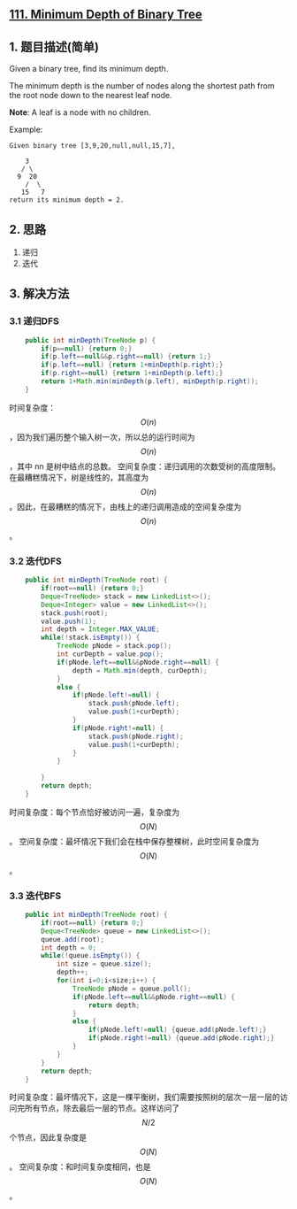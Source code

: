 ## [111. Minimum Depth of Binary Tree](https://leetcode-cn.com/problems/minimum-depth-of-binary-tree/)

## 1. 题目描述(简单)

Given a binary tree, find its minimum depth.

The minimum depth is the number of nodes along the shortest path from the root node down to the nearest leaf node.

**Note**: A leaf is a node with no children.

Example:
```
Given binary tree [3,9,20,null,null,15,7],

    3
   / \
  9  20
    /  \
   15   7
return its minimum depth = 2.
```


## 2. 思路

1. 递归
2. 迭代

## 3. 解决方法

### 3.1 递归DFS


```java
    public int minDepth(TreeNode p) {
    	if(p==null) {return 0;}
		if(p.left==null&&p.right==null) {return 1;}
		if(p.left==null) {return 1+minDepth(p.right);}
		if(p.right==null) {return 1+minDepth(p.left);}
		return 1+Math.min(minDepth(p.left), minDepth(p.right));
    }
```
时间复杂度：$$O(n)$$，因为我们遍历整个输入树一次，所以总的运行时间为 $$O(n)$$，其中 nn 是树中结点的总数。
空间复杂度：递归调用的次数受树的高度限制。在最糟糕情况下，树是线性的，其高度为 $$O(n)$$。因此，在最糟糕的情况下，由栈上的递归调用造成的空间复杂度为$$ O(n)$$。



### 3.2 迭代DFS


```java
    public int minDepth(TreeNode root) {
    	if(root==null) {return 0;}
        Deque<TreeNode> stack = new LinkedList<>();
        Deque<Integer> value = new LinkedList<>();
        stack.push(root);
        value.push(1);
        int depth = Integer.MAX_VALUE;
        while(!stack.isEmpty()) {
        	TreeNode pNode = stack.pop();
        	int curDepth = value.pop();
        	if(pNode.left==null&&pNode.right==null) {
        		depth = Math.min(depth, curDepth);
        	}
        	else {
        		if(pNode.left!=null) {
        			stack.push(pNode.left);
        			value.push(1+curDepth);
        		}
        		if(pNode.right!=null) {
        			stack.push(pNode.right);
        			value.push(1+curDepth);
        		}
			}
        	
        }
        return depth;
    }
```
时间复杂度：每个节点恰好被访问一遍，复杂度为 $$O(N)$$。
空间复杂度：最坏情况下我们会在栈中保存整棵树，此时空间复杂度为$$O(N)$$。

### 3.3 迭代BFS


```java
    public int minDepth(TreeNode root) {
    	if(root==null) {return 0;}
        Deque<TreeNode> queue = new LinkedList<>();
        queue.add(root);
        int depth = 0;
        while(!queue.isEmpty()) {
        	int size = queue.size();
        	depth++;
        	for(int i=0;i<size;i++) {
        		TreeNode pNode = queue.poll();
        		if(pNode.left==null&&pNode.right==null) {
        			return depth;
        		}
        		else {
        			if(pNode.left!=null) {queue.add(pNode.left);}
        			if(pNode.right!=null) {queue.add(pNode.right);}
        		}
        	}
        }
        return depth;
    }
```
时间复杂度：最坏情况下，这是一棵平衡树，我们需要按照树的层次一层一层的访问完所有节点，除去最后一层的节点。这样访问了 $$N/2$$ 个节点，因此复杂度是$$O(N)$$。
空间复杂度：和时间复杂度相同，也是 $$O(N)$$。







